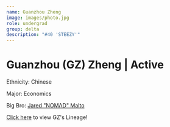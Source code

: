 ```yaml
---
name: Guanzhou Zheng
image: images/photo.jpg
role: undergrad
group: delta
description: "#40 'STEEZY'"
---
```


# Guanzhou (GZ) Zheng | Active
Ethnicity: Chinese

Major: Economics

Big Bro: [Jared "NOMΛD" Malto](14jmalto)

[Click here](/ujis/8wnguyen/) to view GZ's Lineage!